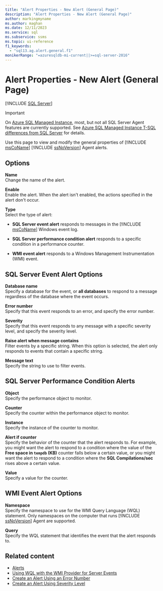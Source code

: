 ```yaml
---
title: "Alert Properties - New Alert (General Page)"
description: "Alert Properties - New Alert (General Page)"
author: markingmyname
ms.author: maghan
ms.date: 12/11/2023
ms.service: sql
ms.subservice: ssms
ms.topic: ui-reference
f1_keywords:
  - "sql13.ag.alert.general.f1"
monikerRange: "=azuresqldb-mi-current||>=sql-server-2016"
---
```


# Alert Properties - New Alert (General Page)

[!INCLUDE [SQL Server](../../includes/applies-to-version/sqlserver.md)]

> [!IMPORTANT]  
> On [Azure SQL Managed Instance](/azure/sql-database/sql-database-managed-instance), most, but not all SQL Server Agent features are currently supported. See [Azure SQL Managed Instance T-SQL differences from SQL Server](/azure/sql-database/sql-database-managed-instance-transact-sql-information#sql-server-agent) for details.

Use this page to view and modify the general properties of [!INCLUDE [msCoName](../../includes/msconame-md.md)] [!INCLUDE [ssNoVersion](../../includes/ssnoversion-md.md)] Agent alerts.

## Options

**Name**  
Change the name of the alert.

**Enable**  
Enable the alert. When the alert isn't enabled, the actions specified in the alert don't occur.

**Type**  
Select the type of alert:

- **SQL Server event alert** responds to messages in the [!INCLUDE [msCoName](../../includes/msconame-md.md)] Windows event log.

- **SQL Server performance condition alert** responds to a specific condition in a performance counter.

- **WMI event alert** responds to a Windows Management Instrumentation (WMI) event.

## SQL Server Event Alert Options

**Database name**  
Specify a database for the event, or **all databases** to respond to a message regardless of the database where the event occurs.

**Error number**  
Specify that this event responds to an error, and specify the error number.

**Severity**  
Specify that this event responds to any message with a specific severity level, and specify the severity level.

**Raise alert when message contains**  
Filter events by a specific string. When this option is selected, the alert only responds to events that contain a specific string.

**Message text**  
Specify the string to use to filter events.

## SQL Server Performance Condition Alerts

**Object**  
Specify the performance object to monitor.

**Counter**  
Specify the counter within the performance object to monitor.

**Instance**  
Specify the instance of the counter to monitor.

**Alert if counter**  
Specify the behavior of the counter that the alert responds to. For example, you might want the alert to respond to a condition where the value of the **Free space in `tempdb` (KB)** counter falls below a certain value, or you might want the alert to respond to a condition where the **SQL Compilations/sec** rises above a certain value.

**Value**  
Specify a value for the counter.

## WMI Event Alert Options

**Namespace**  
Specify the namespace to use for the WMI Query Language (WQL) statement. Only namespaces on the computer that runs [!INCLUDE [ssNoVersion](../../includes/ssnoversion-md.md)] Agent are supported.

**Query**  
Specify the WQL statement that identifies the event that the alert responds to.

## Related content

- [Alerts](../../ssms/agent/alerts.md)
- [Using WQL with the WMI Provider for Server Events](../../relational-databases/wmi-provider-server-events/using-wql-with-the-wmi-provider-for-server-events.md)
- [Create an Alert Using an Error Number](../../ssms/agent/create-an-alert-using-an-error-number.md)
- [Create an Alert Using Severity Level](../../ssms/agent/create-an-alert-using-severity-level.md)
